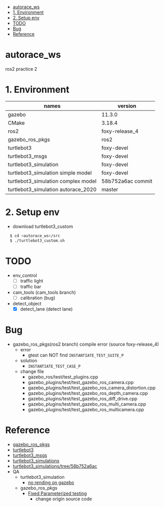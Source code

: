 <!-- TOC -->

- [autorace_ws](#autorace_ws)
- [1. Environment](#1-environment)
- [2. Setup env](#2-setup-env)
- [TODO](#todo)
- [Bug](#bug)
- [Reference](#reference)

<!-- /TOC -->

# autorace_ws
ros2 practice 2 

# 1. Environment

| names                               | version           |
| ---                                 | ---               |
| gazebo                              | 11.3.0            |
| CMake                               | 3.18.4            |
| ros2                                | foxy-release_4    |
| gazebo_ros_pkgs                     | ros2              |
| turtlebot3                          | foxy-devel        |
| turtlebot3_msgs                     | foxy-devel        |
| turtlebot3_simulation               | foxy-devel        |
| turtlebot3_simulation simple model  | foxy-devel        |
| turtlebot3_simulation complex model | 58b752a6ac commit |
| turtlebot3_simulation autorace_2020 | master            |

# 2. Setup env

* download turtlebot3_custom   
```bash
  $ cd <autorace_ws>/src
  $ ./turtlebot3_custom.sh
```

# TODO 
* env_control
  - [ ] traffic light
  - [ ] traffic bar
* cam_tools (cam_tools branch)
  - [ ] calibration (bug)
* detect_object
  - [x] detect_lane (detect lane)

# Bug  
  * gazebo_ros_pkgs(ros2 branch) compile error (source foxy-release_4)
    * error
      * gtest can NOT find `INSTANTIATE_TEST_SUITE_P`
    * solution
      * `INSTANTIATE_TEST_CASE_P`
    * change file
      * gazebo_ros/test/test_plugins.cpp
      * gazebo_plugins/test/test_gazebo_ros_camera.cpp 
      * gazebo_plugins/test/test_gazebo_ros_camera_distortion.cpp
      * gazebo_plugins/test/test_gazebo_ros_depth_camera.cpp 
      * gazebo_plugins/test/test_gazebo_ros_diff_drive.cpp
      * gazebo_plugins/test/test_gazebo_ros_multi_camera.cpp
      * gazebo_plugins/test/test_gazebo_ros_multicamera.cpp

# Reference  
* [gazebo_ros_pkgs](https://github.com/ros-simulation/gazebo_ros_pkgs/tree/ros2)
* [turtlebot3](https://github.com/ROBOTIS-GIT/turtlebot3)
* [turtlebot3_msgs](https://github.com/ROBOTIS-GIT/turtlebot3_msgs)
* [turtlebot3_simulations](https://github.com/ROBOTIS-GIT/turtlebot3_simulations)
* [turtlebot3_simulations/tree/58b752a6ac](https://github.com/ROBOTIS-GIT/turtlebot3_simulations/tree/58b752a6ac26ae2e3be58b7b0d61af044d570c1f/turtlebot3_gazebo/models)
* QA
  * turtlebot3_simulation
    * [no rending on gazebo](https://github.com/ROBOTIS-GIT/turtlebot3_simulations/issues/139) 
  * gazebo_ros_pkgs
    * [Fixed Parameterized testing](https://github.com/ros-simulation/gazebo_ros_pkgs/pull/1184/files/f9e9c4c129ad49c55b049d48e1de7a522eab4c8a)
      * change origin source code